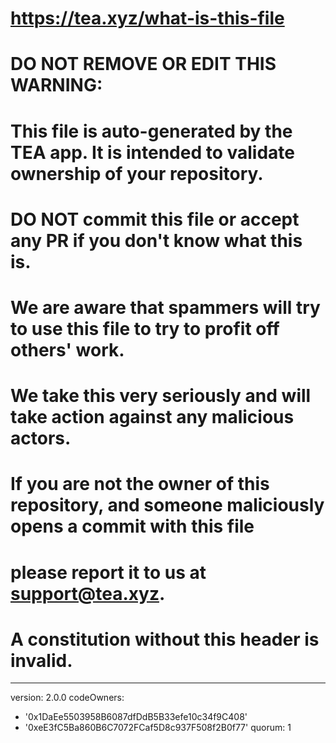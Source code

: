 # https://tea.xyz/what-is-this-file
#
# DO NOT REMOVE OR EDIT THIS WARNING:
#
# This file is auto-generated by the TEA app. It is intended to validate ownership of your repository.
# DO NOT commit this file or accept any PR if you don't know what this is.
# We are aware that spammers will try to use this file to try to profit off others' work.
# We take this very seriously and will take action against any malicious actors.
#
# If you are not the owner of this repository, and someone maliciously opens a commit with this file
# please report it to us at support@tea.xyz.
#
# A constitution without this header is invalid.
---
version: 2.0.0
codeOwners:
  - '0x1DaEe5503958B6087dfDdB5B33efe10c34f9C408'
  - '0xeE3fC5Ba860B6C7072FCaf5D8c937F508f2B0f77'
quorum: 1
